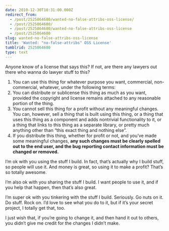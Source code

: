 ```yaml
---
date: 2010-12-30T10:31:00.000Z
redirect_from:
  - /post/2525864680/wanted-no-false-attribs-oss-license/
  - /post/2525864680/
  - /post/2525864680/wanted-no-false-attribs-oss-license
  - /post/2525864680
slug: wanted-no-false-attribs-oss-license
title: 'Wanted: "no-false-attribs" OSS License'
tumblrid: 2525864680
type: text
---
```

<p>Anyone know of a license that says this?  If not, are there any lawyers out
there who wanna do lawyer stuff to this?</p>

<ol><li>You can use this thing for whatever purpose you want, commercial,
non-commercial, whatever, under the following terms:</li>
<li>You can distribute or sublicense this thing as much as you want,
provided the copyright and license remains attached to any reasonable
portion of the thing.</li>
<li>You cannot sell this thing for a profit without any meaningful
changes.  You can, however, sell a thing that is built using this
thing, or a thing that uses this thing as a component and adds
nontrivial functionality to it, or a thing
that links to this thing as a separate library, or pretty much anything other than
&ldquo;this exact thing and nothing else&rdquo;.</li>
<li>If you distribute this thing, whether for profit or not, and you&rsquo;ve made some meaningful changes, <strong>any
such changes must be clearly spelled out to the end user,
and the bug reporting contact information must be changed or removed.</strong></li>
</ol><p>I&rsquo;m ok with you using the stuff I build.  In fact, that&rsquo;s actually why I
build stuff, so people will use it.  And money is great, so using it
to make a profit?  That&rsquo;s so totally awesome.</p>

<p>I&rsquo;m also ok with you sharing the stuff I build.  I want people to use
it, and if you help that happen, then that&rsquo;s also great.</p>

<p>I&rsquo;m super ok with you tinkering with the stuff I build.  Seriously.  Go
nuts on it.  Do stuff.  Rock on.  I&rsquo;d love to see what you do to it, but
if it&rsquo;s your secret project, I totally get that, too.</p>

<p>I just wish that, if you&rsquo;re going to change it, and then hand it out to
others, you didn&rsquo;t give me credit for the changes I didn&rsquo;t make.</p>
